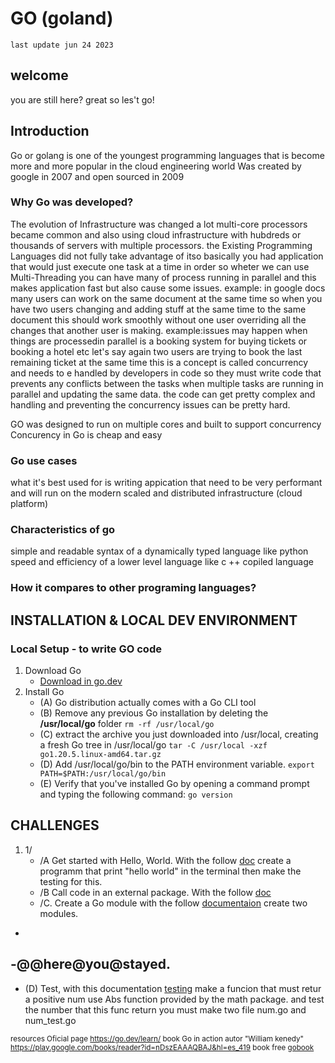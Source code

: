 # GO (goland) 
`last update jun 24 2023`
## welcome
you are still here? great so les't go!

## Introduction
Go or golang is one of the youngest programming languages that is become more and more popular in the cloud engineering world
Was created by google in 2007 and open sourced in 2009

### Why Go was developed?
The evolution of Infrastructure was changed a lot multi-core processors became common and also using cloud infrastructure with hubdreds or thousands of servers with multiple processors. the Existing Programming Languages did not fully take advantage of itso basically you had application that would just execute one task at a time in order so wheter we can use Multi-Threading you can have many of process running in parallel and this makes application fast but also cause some issues.
example: in google docs many users can work on the same document at the same time so when you have two users changing and  adding stuff at the same time to the same document this should work smoothly without one user overriding all the changes that another user is making.
example:issues may happen when things are processedin parallel is a booking system for buying tickets or booking a hotel etc let's say again two users are trying to book the last remaining ticket at the same time this is a concept is called concurrency and needs to e handled by developers in code so they must write code that prevents any conflicts between the tasks when multiple tasks are running in parallel and updating the same data. the code can get pretty complex and handling and preventing the concurrency issues can be pretty hard.

GO was designed to run on multiple cores and built to support concurrency
Concurency in Go is cheap and easy


### Go use cases
what it's best used for is writing appication that need to be very performant and will run on the modern scaled and distributed infrastructure (cloud platform)

### Characteristics of go
simple and readable syntax of a dynamically typed language like python
speed and efficiency of a lower level language like c ++ 
copiled language

### How it compares to other programing languages?

## INSTALLATION & LOCAL DEV ENVIRONMENT
### Local Setup - to write GO code
1. Download Go
	- <a href="https://go.dev/dl/">Download in go.dev</a>
2. Install Go
	- (A) Go distribution actually comes with a Go CLI tool
	- (B) Remove any previous Go installation by deleting the <b>/usr/local/go</b> folder
	 `rm -rf /usr/local/go`
	- (C) extract the archive you just downloaded into /usr/local, creating a fresh Go tree in /usr/local/go `tar -C /usr/local -xzf go1.20.5.linux-amd64.tar.gz`
	 - (D) Add /usr/local/go/bin to the PATH environment variable. `export PATH=$PATH:/usr/local/go/bin`
	 - (E) Verify that you've installed Go by opening a command prompt and typing the following command: `go version`

## CHALLENGES
1. 1/
   - /A  Get started with Hello, World. With the follow <a href="https://go.dev/doc/tutorial/getting-started#code">doc</a> create a programm that print "hello world" in the terminal then make the testing for this.
   - /B  Call code in an external package. With the follow <a href="https://go.dev/doc/tutorial/getting-started#code">doc</a>
   - /C. Create a Go module with the follow <a href="https://go.dev/doc/tutorial/create-module">documentaion</a> create two modules.
-
-@@here@you@stayed.
-
- (D) Test, with this documentation <a href="https://pkg.go.dev/testing#hdr-Examples">testing</a> make a funcion that must retur a positive num use Abs function provided by the math package. and test the number that this func return you must make two file num.go and num_test.go





<sub> resources
Oficial page
 https://go.dev/learn/
book 
Go in action autor "William kenedy"
https://play.google.com/books/reader?id=nDszEAAAQBAJ&hl=es_419
book free
<a href="./bookFree/gobook.png">gobook</a>
</sub>
